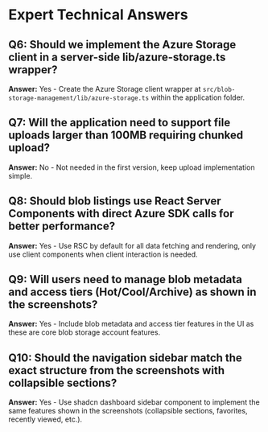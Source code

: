 # Expert Technical Answers

## Q6: Should we implement the Azure Storage client in a server-side lib/azure-storage.ts wrapper?
**Answer:** Yes - Create the Azure Storage client wrapper at `src/blob-storage-management/lib/azure-storage.ts` within the application folder.

## Q7: Will the application need to support file uploads larger than 100MB requiring chunked upload?
**Answer:** No - Not needed in the first version, keep upload implementation simple.

## Q8: Should blob listings use React Server Components with direct Azure SDK calls for better performance?
**Answer:** Yes - Use RSC by default for all data fetching and rendering, only use client components when client interaction is needed.

## Q9: Will users need to manage blob metadata and access tiers (Hot/Cool/Archive) as shown in the screenshots?
**Answer:** Yes - Include blob metadata and access tier features in the UI as these are core blob storage account features.

## Q10: Should the navigation sidebar match the exact structure from the screenshots with collapsible sections?
**Answer:** Yes - Use shadcn dashboard sidebar component to implement the same features shown in the screenshots (collapsible sections, favorites, recently viewed, etc.).